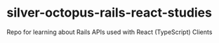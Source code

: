 # silver-octopus-rails-react-studies

Repo for learning about Rails APIs used with React (TypeScript) Clients
